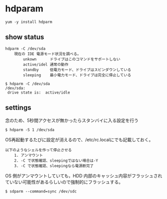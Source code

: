 # hdparam
```
yum -y install hdparm
```

## show status
```
hdparm -C /dev/sda  
    現在の IDE 電源モード状況を調べる。  
        unkown      ドライブはこのコマンドをサポートしない  
        active/idel 通常の動作  
        standby     低電力モード、ドライブはスピンダウンしている  
        sleeping    最小電力モード、ドライブは完全に停止している  
```
```
$ hdparm -C /dev/sda
/dev/sda:
 drive state is:  active/idle
```
## settings
念のため、5秒間アクセスが無かったらスタンバイに入る設定を行う
```
$ hdparm -S 1 /dev/sda
```
OS再起動するたびに設定が消えるので、/etc/rc.localにでも記載しておく。  
```
以下のようなシェルを作って停止させる
    1. アンマウント
    2. -C で状態確認、sleepingではない場合は-Y
    3. -C で状態確認、sleepingなら電源断完了
```
OS 側がアンマウントしていても，HDD 内部のキャッシュ内容がフラッシュされていない可能性があるらしいので強制的にフラッシュする。  
```
$ sdparm --command=sync /dev/sdc 
```
